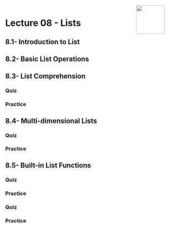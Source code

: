 <img align="right" width="90" height="90" src="https://github.com/cs-MohamedAyman/Computer-Science-Textbooks/blob/master/logos/python.jpg">

# Lecture 08 - Lists
## 8.1- Introduction to List
## 8.2- Basic List Operations
## 8.3- List Comprehension
### Quiz
### Practice
## 8.4- Multi-dimensional Lists
### Quiz
### Practice
## 8.5- Built-in List Functions
### Quiz
### Practice
### Quiz
### Practice
